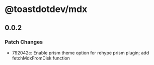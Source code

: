 # @toastdotdev/mdx

## 0.0.2
### Patch Changes

- 792042c: Enable prism theme option for rehype prism plugin; add fetchMdxFromDisk function
